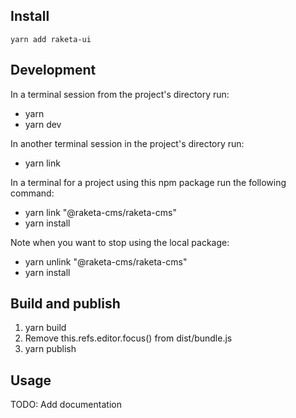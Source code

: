 ## Install

```
yarn add raketa-ui
```

## Development

In a terminal session from the project's directory run:
- yarn
- yarn dev

In another terminal session in the project's directory run:
- yarn link

In a terminal for a project using this npm package run the following command:
- yarn link "@raketa-cms/raketa-cms"
- yarn install

Note when you want to stop using the local package:
- yarn unlink "@raketa-cms/raketa-cms"
- yarn install

## Build and publish

1. yarn build
2. Remove this.refs.editor.focus() from dist/bundle.js
3. yarn publish

## Usage

TODO: Add documentation
